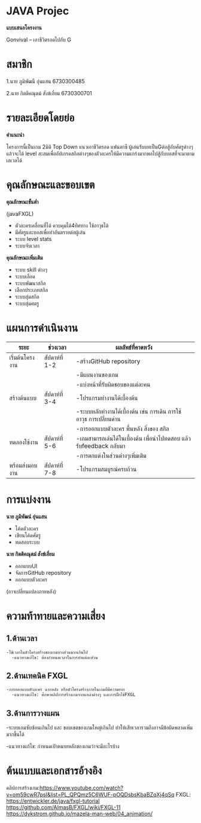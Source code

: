 # JAVA Projec
**แบบเสนอโครงงาน**

Gonvival – เอาชีวิตรอดไปกับ G

# สมาชิก

1.นาย ภูมิพัฒนื อุ่นแสน 6730300485

2.นาย กิตติคณุตม์ สังข์เอี่ยม 6730300701

# รายละเอียดโดยย่อ

**คำแนะนำ**

โครงการนี้เป็นเกม 2มิติ Top Down แนวเอาชีวิตรอด แฟนตาซี ผู้เล่นรับบทเป็นGต่อสู้กับศัตรูต่างๆ แล้วจะได้ level สะสมเพื่ออัปเกรดสกิลต่างๆของตัวละครให้มีความแกร่งมากพอไปสู้กับบอสที่จะมาตามเลเวลได้

# คุณลักษณะและขอบเขต

**คุณลักษณะขั้นต่ำ**

(javaFXGL)

 - ตัวละครเคลื่อนที่ได้ ควบคุมได้4ทิศทาง ใช้อาวุธได้ 
 - มีศัตรูและบอสเพื่อทำอันตรายต่อผู้เล่น
 - ระบบ level stats
 - ระบบจับเวลา

**คุณลักษณะเพิ่มเติม**

 - ระบบ skill ต่างๆ
 - ระบบเลือด
 - ระบบพัฒนาสกิล
 - เลือกประเภทสกิล
 - ระบบสุ่มสกิล
 - ระบบสุ่มศตรู

# แผนการดำเนินงาน
| ระยะ | ช่วงเวลา | ผลลัพธ์ที่คาดหวัง |
|---|---|---|
|เริ่มต้นโครงงาน|สัปดาห์ที่ 1-2|-สร้างGitHub repository|
|           |           |-มีแผนงานของเกม|
|           |           |-แบ่งหน้าที่รับผิดชอบของแต่ละคน|
|สร้างต้นแบบ |สัปดาห์ที่ 3-4 | -โปรแกรมทำงานได้เบื้องต้น|
|            |          |-ระบบหลักทำงานได้เบื้องต้น เช่น การเดิน การใช้อาวุธ การเปลี่ยนด่าน|
|            |          |-การออกแบบตัวละคร พื้นหลัง สิ่งของ สกิล|
|ทดลองใช้งาน|สัปดาห์ที่ 5-6|-เกมสามารถเล่นได้ในเบื้องต้น เพื่อนำไปทดสอบ แล้วรับfeedback กลับมา|
|            |          |-การตกแต่งในส่วนต่างๆเพิ่มเติม|
|พร้อมส่งมอบงาน|สัปดาห์ที่ 7-8|-โปรแกรมสมบูรณ์ครบถ้วน

# การแบ่งงาน
**นาย ภูมิพัฒน์ อุ่นแสน**
 - โค้ดตัวละคร
 - เขียนโค้ดศัตรู
 - ทดสอบระบบ

**นาย กิตติคณุตม์ สังข์เอี่ยม**
 - ออกแบบUI
 - จัดการGitHub repository
 - ออกแบบตัวละคร

(อาจเปลี่ยนแปลงภายหลัง)

# ความท้าทายและความเสี่ยง
## 1.ด้านเวลา
    -ใช้เวลาในตัวโครงสร้างของเกมบางส่วนมากเกินไป
      -แนวทางแก้ไข: ต้องกำหนดเวลาในการทำแต่ละส่วน
## 2.ด้านเทคนิค FXGL
    -การออกแบบตัวละคร ฉากหลัง หรือตัวโครงสร้างภายในเกมที่มีความยาก
      -แนวทางแก้ไข: ศึกษาคลิปการสร้างเกมจากแหล่งต่างๆ และการฝึกใช้FXGL
## 3.ด้านการวางแผน 
  -ระบบเกมซับซ้อนเกินไป และ ขอบเขตของเกมใหญ่เกินไป ทำให้เสียเวลารวมถึงอาจมีข้อผิดพลาดเพิ่มมากขึ้นได้
  
  -แนวทางแก้ไข: กำหนดเป้าหมายหลักของเกมว่าจะมีอะไรบ้าง

# ต้นแบบและเอกสารอ้างอิง
คลิปการสร้างเกม:https://www.youtube.com/watch?v=om59cwR7psI&list=PL_QPQmz5C6WUF-pOQDsbsKbaBZqXj4qSq
FXGL: https://entwickler.de/java/fxgl-tutorial 
        https://github.com/AlmasB/FXGL/wiki/FXGL-11
        https://dykstrom.github.io/mazela-man-web/04_animation/
